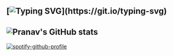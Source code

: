 [![Typing SVG](https://readme-typing-svg.demolab.com/?lines=Welcome+to+my+profile!)](https://git.io/typing-svg)
---
![Pranav's GitHub stats](https://github-readme-stats.vercel.app/api?username=Pranav-Karra-3301&show_icons=true&theme=transparent)
---
[![spotify-github-profile](https://spotify-github-profile.vercel.app/api/view?uid=31upcnx4lq5jkxajpswotik5wnuu&cover_image=true&theme=novatorem&show_offline=false&background_color=121212&interchange=false&bar_color=53b14f&bar_color_cover=true)](https://github.com/kittinan/spotify-github-profile)
